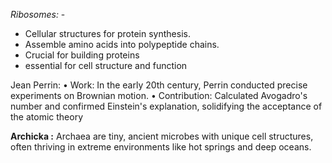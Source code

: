 *Ribosomes:* - 
- Cellular structures for protein synthesis. 
- Assemble amino acids into polypeptide chains. 
- Crucial for building proteins
- essential for cell structure and function

Jean Perrin: 
• Work: In the early 20th century, Perrin conducted precise experiments on Brownian motion. 
• Contribution: Calculated Avogadro's number and confirmed Einstein's explanation, solidifying the acceptance of the atomic theory

**Archicka :**
Archaea are tiny, ancient microbes with unique cell structures, often thriving in extreme environments like hot springs and deep oceans.